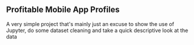 ## Profitable Mobile App Profiles

A very simple project that's mainly just an excuse to show the use of Jupyter, do some dataset cleaning and take a quick descriptive look at the data